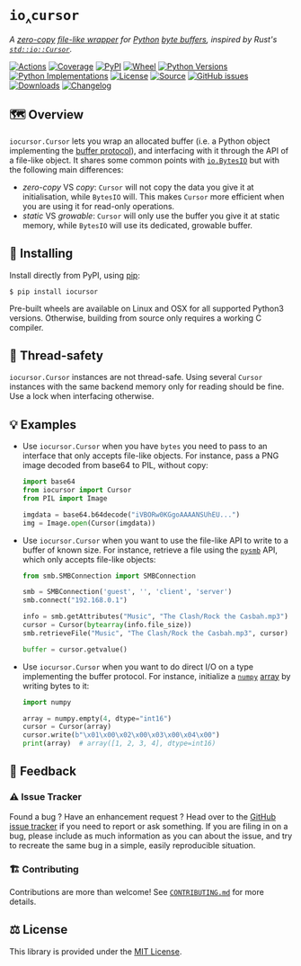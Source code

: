 # `io‸cursor`

*A [zero-copy](https://en.wikipedia.org/wiki/Zero-copy)
[file-like wrapper](https://docs.python.org/3/library/io.html#io.BufferedIOBase)
for [Python](https://www.python.org/) [byte buffers](https://docs.python.org/3/c-api/buffer.html),
inspired by Rust's [`std::io::Cursor`](https://doc.rust-lang.org/std/io/struct.Cursor.html).*

[![Actions](https://img.shields.io/github/actions/workflow/status/althonos/iocursor/test.yml?branch=master&logo=github&style=flat-square&maxAge=300)](https://github.com/althonos/iocursor/actions)
[![Coverage](https://img.shields.io/codecov/c/gh/althonos/iocursor?style=flat-square&maxAge=3600)](https://codecov.io/gh/althonos/iocursor/)
[![PyPI](https://img.shields.io/pypi/v/iocursor.svg?style=flat-square&maxAge=3600)](https://pypi.org/project/iocursor)
[![Wheel](https://img.shields.io/pypi/wheel/iocursor.svg?style=flat-square&maxAge=3600)](https://pypi.org/project/iocursor/#files)
[![Python Versions](https://img.shields.io/pypi/pyversions/iocursor.svg?style=flat-square&maxAge=3600)](https://pypi.org/project/iocursor/#files)
[![Python Implementations](https://img.shields.io/pypi/implementation/iocursor.svg?style=flat-square&maxAge=3600&label=impl)](https://pypi.org/project/iocursor/#files)
[![License](https://img.shields.io/badge/license-MIT-blue.svg?style=flat-square&maxAge=2678400)](https://choosealicense.com/licenses/mit/)
[![Source](https://img.shields.io/badge/source-GitHub-303030.svg?maxAge=2678400&style=flat-square)](https://github.com/althonos/iocursor/)
[![GitHub issues](https://img.shields.io/github/issues/althonos/iocursor.svg?style=flat-square&maxAge=600)](https://github.com/althonos/iocursor/issues)
[![Downloads](https://img.shields.io/badge/dynamic/json?style=flat-square&color=303f9f&maxAge=86400&label=downloads&query=%24.total_downloads&url=https%3A%2F%2Fapi.pepy.tech%2Fapi%2Fprojects%2Fiocursor)](https://pepy.tech/project/iocursor)
[![Changelog](https://img.shields.io/badge/keep%20a-changelog-8A0707.svg?maxAge=2678400&style=flat-square)](https://github.com/althonos/iocursor/blob/master/CHANGELOG.md)



## 🗺️ Overview

`iocursor.Cursor` lets you wrap an allocated buffer (i.e. a Python object
implementing the [buffer protocol](https://docs.python.org/3/c-api/buffer.html)),
and interfacing with it through the API of a file-like object. It shares
some common points with [`io.BytesIO`](https://docs.python.org/3/library/io.html#io.BytesIO)
but with the following main differences:

- *zero-copy* VS *copy*: `Cursor` will not copy the data you give it at
  initialisation, while `BytesIO` will. This makes `Cursor` more efficient
  when you are using it for read-only operations.
- *static* VS *growable*: `Cursor` will only use the buffer you give it at
  static memory, while `BytesIO` will use its dedicated, growable buffer.


## 🔧 Installing

Install directly from PyPI, using [pip](https://pip.pypa.io/):

```console
$ pip install iocursor
```

Pre-built wheels are available on Linux and OSX for all supported Python3
versions. Otherwise, building from source only requires a working C compiler.


## 🧶 Thread-safety

`iocursor.Cursor` instances are not thread-safe. Using several `Cursor`
instances with the same backend memory only for reading should be fine.
Use a lock when interfacing otherwise.


## 💡 Examples

- Use `iocursor.Cursor` when you have `bytes` you need to pass to an interface
  that only accepts file-like objects. For instance, pass a PNG image decoded
  from base64 to PIL, without copy:
  ```python
  import base64
  from iocursor import Cursor
  from PIL import Image

  imgdata = base64.b64decode("iVBORw0KGgoAAAANSUhEU...")
  img = Image.open(Cursor(imgdata))
  ```
- Use `iocursor.Cursor` when you want to use the file-like API to write
  to a buffer of known size. For instance, retrieve a file using the
  [`pysmb`](https://miketeo.net/blog/projects/pysmb) API, which only accepts
  file-like objects:
  ```python
  from smb.SMBConnection import SMBConnection

  smb = SMBConnection('guest', '', 'client', 'server')
  smb.connect("192.168.0.1")

  info = smb.getAttributes("Music", "The Clash/Rock the Casbah.mp3")
  cursor = Cursor(bytearray(info.file_size))
  smb.retrieveFile("Music", "The Clash/Rock the Casbah.mp3", cursor)

  buffer = cursor.getvalue()
  ```
- Use `iocursor.Cursor` when you want to do direct I/O on a type implementing
  the buffer protocol. For instance, initialize a [`numpy`](https://numpy.org/)
  [array](https://numpy.org/doc/stable/reference/arrays.html) by writing bytes
  to it:
  ```python
  import numpy

  array = numpy.empty(4, dtype="int16")
  cursor = Cursor(array)
  cursor.write(b"\x01\x00\x02\x00\x03\x00\x04\x00")
  print(array)  # array([1, 2, 3, 4], dtype=int16)
  ```


## 💭 Feedback

### ⚠️ Issue Tracker

Found a bug ? Have an enhancement request ? Head over to the [GitHub issue
tracker](https://github.com/althonos/iocursor/issues) if you need to report
or ask something. If you are filing in on a bug, please include as much
information as you can about the issue, and try to recreate the same bug
in a simple, easily reproducible situation.

### 🏗️ Contributing

Contributions are more than welcome! See [`CONTRIBUTING.md`](https://github.com/althonos/iocursor/blob/master/CONTRIBUTING.md) for more details.

## ⚖️ License

This library is provided under the [MIT License](https://choosealicense.com/licenses/mit/).
